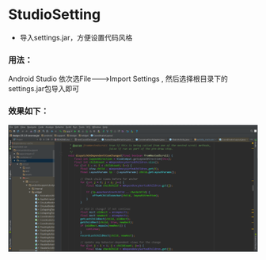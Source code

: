 # StudioSetting
 - 导入settings.jar，方便设置代码风格
 
### 用法：
Android Studio 依次选File--->Import Settings , 然后选择根目录下的settings.jar包导入即可
### 效果如下：

![image](https://github.com/zongkaili/AndroidStudioSetting/blob/master/%E6%88%AA%E5%9B%BE.png)
